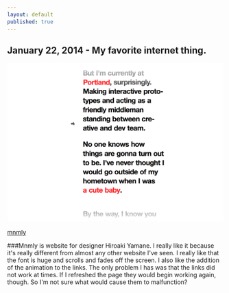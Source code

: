 ```yaml
---
layout: default
published: true
---
```


## January 22, 2014 - My favorite internet thing.

![](/img/blog12.png)

[mnmly](http://www.mnmly.com)

###Mnmly is  website for designer Hiroaki Yamane. I really like it because it's really different from almost any other website I've seen. I really like that the font is huge and scrolls and fades off the screen. I also like the addition of the animation to the links. The only problem I has was that the links did not work at times. If I refreshed the page they would begin working again, though. So I'm not sure what would cause them to malfunction?